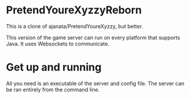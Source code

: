 # PretendYoureXyzzyReborn
This is a clone of ajanata/PretendYoureXyzzy, but better.

This version of the game server can run on every platform that supports Java. It uses Websockets to communicate.

# Get up and running
All you need is an executable of the server and config file. The server can be ran entirely from the command line.
